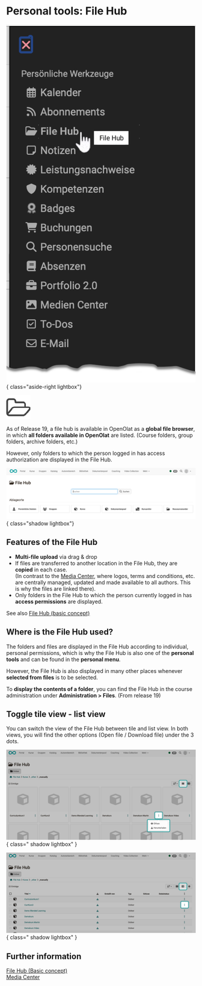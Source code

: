 # Personal tools: File Hub

![pers_menu_file_hub_v1_de.png](assets/pers_menu_file_hub_v1_de.png){ class="aside-right lightbox"}

![icon_file_hub.png](assets/icon_file_hub.png)



As of Release 19, a file hub is available in OpenOlat as a **global file browser**, in which **all folders available in OpenOlat** are listed. (Course folders, group folders, archive folders, etc.)

However, only folders to which the person logged in has access authorization are displayed in the File Hub.

![pers_menu_file_hub_storage_locations_v1_de.png](assets/pers_menu_file_hub_storage_locations_v1_de.png){ class="shadow lightbox"}


## Features of the File Hub

* **Multi-file upload** via drag & drop
* If files are transferred to another location in the File Hub, they are **copied** in each case. <br>
(In contrast to the [Media Center](../personal_menu/Media_Center.md), where logos, terms and conditions, etc. are centrally managed, updated and made available to all authors. This is why the files are linked there).
* Only folders in the File Hub to which the person currently logged in has **access permissions** are displayed.

See also [File Hub (basic concept)](../basic_concepts/File_Hub_Concept.md)


## Where is the File Hub used?

The folders and files are displayed in the File Hub according to individual, personal permissions, which is why the File Hub is also one of the **personal tools** and can be found in the **personal menu**.

However, the File Hub is also displayed in many other places whenever **selected from files** is to be selected.

To **display the contents of a folder**, you can find the File Hub in the course administration under **Administration > Files**. (From release 19)


## Toggle tile view - list view

You can switch the view of the File Hub between tile and list view. In both views, you will find the other options (Open file / Download file) under the 3 dots.

![pers_menu_file_hub_tiles_v1_de.png](assets/pers_menu_file_hub_tiles_v1_de.png){ class=" shadow lightbox" }

![pers_menu_file_hub_list_v1_de.png](assets/pers_menu_file_hub_list_v1_de.png){ class=" shadow lightbox" }


## Further information

[File Hub (Basic concept)](../basic_concepts/File_Hub_Concept.md)<br>
[Media Center](../personal_menu/Media_Center.md)<br>


